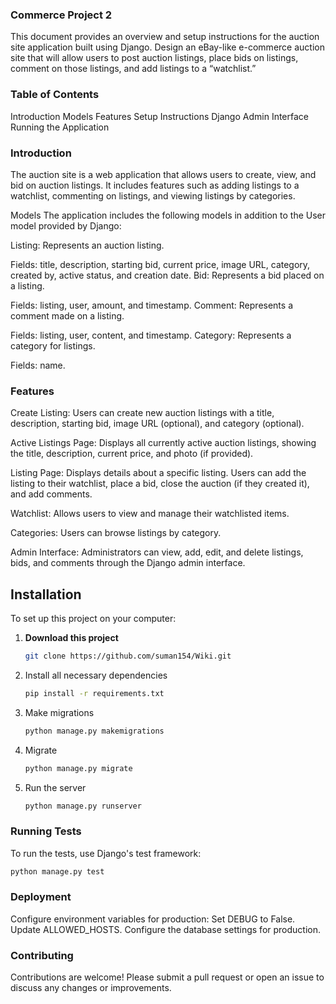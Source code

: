 ### Commerce Project 2
This document provides an overview and setup instructions for the auction site application built using Django.
Design an eBay-like e-commerce auction site that will allow users to post auction listings, place bids on listings, comment on those listings, and add listings to a “watchlist.”


### Table of Contents
Introduction
Models
Features
Setup Instructions
Django Admin Interface
Running the Application

### Introduction
The auction site is a web application that allows users to create, view, and bid on auction listings. It includes features such as adding listings to a watchlist, commenting on listings, and viewing listings by categories.

Models
The application includes the following models in addition to the User model provided by Django:

Listing: Represents an auction listing.

Fields: title, description, starting bid, current price, image URL, category, created by, active status, and creation date.
Bid: Represents a bid placed on a listing.

Fields: listing, user, amount, and timestamp.
Comment: Represents a comment made on a listing.

Fields: listing, user, content, and timestamp.
Category: Represents a category for listings.

Fields: name.

### Features
Create Listing: Users can create new auction listings with a title, description, starting bid, image URL (optional), and category (optional).

Active Listings Page: Displays all currently active auction listings, showing the title, description, current price, and photo (if provided).

Listing Page: Displays details about a specific listing. Users can add the listing to their watchlist, place a bid, close the auction (if they created it), and add comments.

Watchlist: Allows users to view and manage their watchlisted items.

Categories: Users can browse listings by category.

Admin Interface: Administrators can view, add, edit, and delete listings, bids, and comments through the Django admin interface.



## Installation
To set up this project on your computer:

1. **Download this project**
   ```sh
   git clone https://github.com/suman154/Wiki.git
2. Install all necessary dependencies
   ```sh
   pip install -r requirements.txt
3. Make migrations
   ```sh
   python manage.py makemigrations
4. Migrate
   ```sh
   python manage.py migrate
5. Run the server
   ```sh
   python manage.py runserver

  ### Running Tests
  To run the tests, use Django's test framework:
  ```sh
  python manage.py test
  ```

  ### Deployment
  Configure environment variables for production:
  Set DEBUG to False.
  Update ALLOWED_HOSTS.
  Configure the database settings for production.

  ### Contributing
  Contributions are welcome! Please submit a pull request or open an issue to discuss any changes or improvements.
